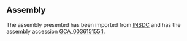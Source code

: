 
Assembly
--------

The assembly presented has been imported from 
[INSDC](http://www.insdc.org) and has the assembly accession
[GCA\_003615155.1](http://www.ebi.ac.uk/ena/data/view/GCA_003615155.1).

